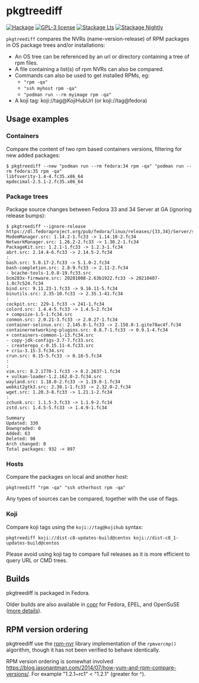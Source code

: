 # pkgtreediff

[![Hackage](https://img.shields.io/hackage/v/pkgtreediff.svg)](https://hackage.haskell.org/package/pkgtreediff)
[![GPL-3 license](https://img.shields.io/badge/license-GPL--3-blue.svg)](LICENSE)
[![Stackage Lts](http://stackage.org/package/pkgtreediff/badge/lts)](http://stackage.org/lts/package/pkgtreediff)
[![Stackage Nightly](http://stackage.org/package/pkgtreediff/badge/nightly)](http://stackage.org/nightly/package/pkgtreediff)

`pkgtreediff` compares the NVRs (name-version-release) of RPM packages in OS package trees and/or installations:

- An OS tree can be referenced by an url or directory containing a tree of rpm files.
- A file containing a list(s) of rpm NVRs can also be compared.
- Commands can also be used to get installed RPMs, eg:
  - `"rpm -qa"`
  - `"ssh myhost rpm -qa"`
  - `"podman run --rm myimage rpm -qa"`
- A koji tag: koji://tag@KojiHubUrl (or koji://tag@fedora)

## Usage examples

### Containers

Compare the content of two rpm based containers versions,
filtering for new added packages:

```shellsession
$ pkgtreediff --new "podman run --rm fedora:34 rpm -qa" "podman run --rm fedora:35 rpm -qa"
libfsverity-1.4-4.fc35.x86_64
mpdecimal-2.5.1-2.fc35.x86_64
```

### Package trees

Package source changes between Fedora 33 and 34 Server at GA (ignoring release bumps):

```shellsession
$ pkgtreediff --ignore-release https://dl.fedoraproject.org/pub/fedora/linux/releases/{33,34}/Server/source/tree/Packages/
ModemManager.src: 1.14.2-1.fc33 -> 1.14.10-2.fc34
NetworkManager.src: 1.26.2-2.fc33 -> 1.30.2-1.fc34
PackageKit.src: 1.2.1-1.fc33 -> 1.2.3-1.fc34
abrt.src: 2.14.4-6.fc33 -> 2.14.5-2.fc34
:
bash.src: 5.0.17-2.fc33 -> 5.1.0-2.fc34
bash-completion.src: 2.8-9.fc33 -> 2.11-2.fc34
- bcache-tools-1.0.8-19.fc33.src
bcm283x-firmware.src: 20201008-2.63b1922.fc33 -> 20210407-1.8c7c524.fc34
bind.src: 9.11.23-1.fc33 -> 9.16.11-5.fc34
binutils.src: 2.35-10.fc33 -> 2.35.1-41.fc34
:
cockpit.src: 229-1.fc33 -> 241-1.fc34
colord.src: 1.4.4-5.fc33 -> 1.4.5-2.fc34
+ compsize-1.5-1.fc34.src
conmon.src: 2.0.21-3.fc33 -> 2.0.27-1.fc34
container-selinux.src: 2.145.0-1.fc33 -> 2.158.0-1.gite78ac4f.fc34
containernetworking-plugins.src: 0.8.7-1.fc33 -> 0.9.1-4.fc34
+ containers-common-1-13.fc34.src
- copy-jdk-configs-3.7-7.fc33.src
- createrepo_c-0.15.11-4.fc33.src
+ criu-3.15-3.fc34.src
crun.src: 0.15-5.fc33 -> 0.18-5.fc34
:
:
vim.src: 8.2.1770-1.fc33 -> 8.2.2637-1.fc34
+ vulkan-loader-1.2.162.0-2.fc34.src
wayland.src: 1.18.0-2.fc33 -> 1.19.0-1.fc34
webkit2gtk3.src: 2.30.1-1.fc33 -> 2.32.0-2.fc34
wget.src: 1.20.3-8.fc33 -> 1.21.1-2.fc34
:
zchunk.src: 1.1.5-3.fc33 -> 1.1.9-2.fc34
zstd.src: 1.4.5-5.fc33 -> 1.4.9-1.fc34

Summary
Updated: 330
Downgraded: 0
Added: 63
Deleted: 98
Arch changed: 0
Total packages: 932 -> 897
```

### Hosts

Compare the packages on local and another host:

```
pkgtreediff "rpm -qa" "ssh otherhost rpm -qa"
```

Any types of sources can be compared, together with the use of flags.

### Koji

Compare koji tags using the `koji://tag@kojihub` syntax:

```
pkgtreediff koji://dist-c8-updates-build@centos koji://dist-c8_1-updates-build@centos
```

Please avoid using koji tag to compare full releases as it is more efficient to
query URL or CMD trees.

## Builds
pkgtreediff is packaged in Fedora.

Older builds are also available in
[copr](https://copr.fedorainfracloud.org/coprs/petersen/pkgtreediff/)
for Fedora, EPEL, and OpenSuSE
([more details](https://copr.fedorainfracloud.org/coprs/petersen/pkgtreediff/monitor/detailed)).

## RPM version ordering
pkgtreediff use the [rpm-nvr](https://hackage.haskell.org/package/rpm-nvr)
library implementation of the `rpmvercmp()` algorithm,
though it has not been verified to behave identically.

RPM version ordering is somewhat involved
<https://blog.jasonantman.com/2014/07/how-yum-and-rpm-compare-versions/>.
For example "1.2.1~rc1" < "1.2.1" (greater for ^).
